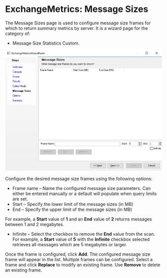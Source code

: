 # ExchangeMetrics: Message Sizes

The Message Sizes page is used to configure message size frames for which to return summary metrics by server. It is a wizard page for the category of:

- Message Size Statistics Custom.

![Exchange Metrics Data Collector Wizard Message Sizes page](../../../../../../static/img/product_docs/accessanalyzer/enterpriseauditor/admin/datacollector/exchangemetrics/messagesizes.webp)

Configure the desired message size frames using the following options:

- Frame name – Name the configured message size parameters. Can either be entered manually or a default will populate when query limits are set.
- Start – Specify the lower limit of the message sizes (in MB)
- End – Specify the upper limit of the message sizes (in MB)

For example, a __Start__ value of __1__ and an __End__ value of __2__ returns messages between 1 and 2 megabytes.

- Infinite – Select the checkbox to remove the __End__ value from the scan. For example, a __Start__ value of __5__ with the __Infinite__ checkbox selected retrieves all messages which are 5 megabytes or larger.

Once the frame is configured, click __Add__. The configured message size frame will appear in the list. Multiple frames can be configured. Select a frame and click __Replace__ to modify an existing frame. Use __Remove__ to delete an existing frame.
